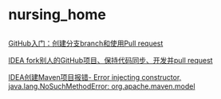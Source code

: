 # nursing_home
##
[GitHub入门：创建分支branch和使用Pull request](https://blog.csdn.net/qq_39375237/article/details/109832043)

[IDEA fork别人的GitHub项目、保持代码同步、开发并pull request](https://blog.csdn.net/qq_39618369/article/details/108758462)

[IDEA创建Maven项目报错- Error injecting constructor, java.lang.NoSuchMethodError: org.apache.maven.model](https://blog.csdn.net/qq_44605463/article/details/123803362)
